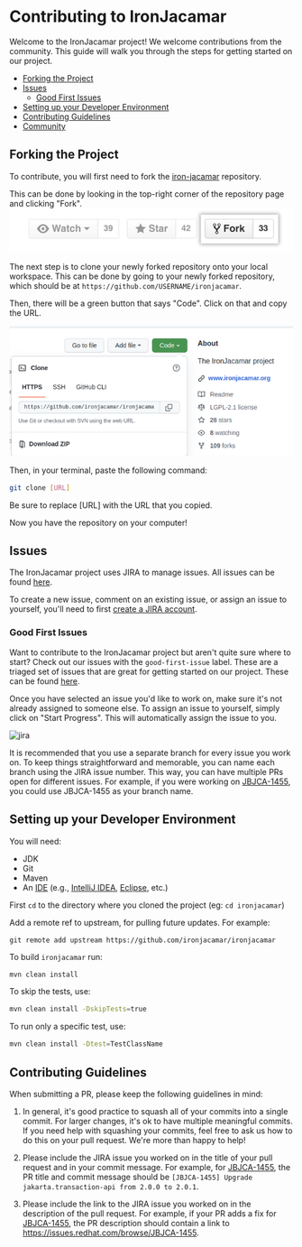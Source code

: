 # Contributing to IronJacamar

Welcome to the IronJacamar project! We welcome contributions from the community. This guide will walk you through the steps for getting started on our project.

- [Forking the Project](#forking-the-project)
- [Issues](#issues)
    - [Good First Issues](#good-first-issues)
- [Setting up your Developer Environment](#setting-up-your-developer-environment)
- [Contributing Guidelines](#contributing-guidelines)
- [Community](#community)


## Forking the Project
To contribute, you will first need to fork the [iron-jacamar](https://github.com/ironjacamar/ironjacamar) repository.

This can be done by looking in the top-right corner of the repository page and clicking "Fork".
![fork](assets/images/fork.jpg)

The next step is to clone your newly forked repository onto your local workspace. This can be done by going to your newly forked repository, which should be at `https://github.com/USERNAME/ironjacamar`.

Then, there will be a green button that says "Code". Click on that and copy the URL.

![clone](assets/images/clone.png)

Then, in your terminal, paste the following command:
```bash
git clone [URL]
```
Be sure to replace [URL] with the URL that you copied.

Now you have the repository on your computer!

## Issues
The IronJacamar project uses JIRA to manage issues. All issues can be found [here](https://issues.redhat.com/projects/JBJCA/issues).

To create a new issue, comment on an existing issue, or assign an issue to yourself, you'll need to first [create a JIRA account](https://issues.redhat.com/).


### Good First Issues
Want to contribute to the IronJacamar project but aren't quite sure where to start? Check out our issues with the `good-first-issue` label. These are a triaged set of issues that are great for getting started on our project. These can be found [here](https://issues.redhat.com/issues/?filter=12403030).

Once you have selected an issue you'd like to work on, make sure it's not already assigned to someone else. To assign an issue to yourself, simply click on "Start Progress". This will automatically assign the issue to you.

![jira](assets/images/jira_start_progress.png)

It is recommended that you use a separate branch for every issue you work on. To keep things straightforward and memorable, you can name each branch using the JIRA issue number. This way, you can have multiple PRs open for different issues. For example, if you were working on [JBJCA-1455](https://issues.redhat.com/browse/JBJCA-1455), you could use JBJCA-1455 as your branch name.

## Setting up your Developer Environment
You will need:

* JDK
* Git
* Maven
* An [IDE](https://en.wikipedia.org/wiki/Comparison_of_integrated_development_environments#Java)
  (e.g., [IntelliJ IDEA](https://www.jetbrains.com/idea/download/), [Eclipse](https://www.eclipse.org/downloads/), etc.)


First `cd` to the directory where you cloned the project (eg: `cd ironjacamar`)

Add a remote ref to upstream, for pulling future updates.
For example:

```
git remote add upstream https://github.com/ironjacamar/ironjacamar
```
To build `ironjacamar` run:
```bash
mvn clean install
```

To skip the tests, use:

```bash
mvn clean install -DskipTests=true
```

To run only a specific test, use:

```bash
mvn clean install -Dtest=TestClassName
```

## Contributing Guidelines

When submitting a PR, please keep the following guidelines in mind:

1. In general, it's good practice to squash all of your commits into a single commit. For larger changes, it's ok to have multiple meaningful commits. If you need help with squashing your commits, feel free to ask us how to do this on your pull request. We're more than happy to help!

2. Please include the JIRA issue you worked on in the title of your pull request and in your commit message. For example, for [JBJCA-1455](https://issues.redhat.com/browse/JBJCA-1455), the PR title and commit message should be `[JBJCA-1455] Upgrade jakarta.transaction-api from 2.0.0 to 2.0.1`.

3. Please include the link to the JIRA issue you worked on in the description of the pull request. For example, if your PR adds a fix for [JBJCA-1455](https://issues.redhat.com/browse/JBJCA-1455), the PR description should contain a link to https://issues.redhat.com/browse/JBJCA-1455.
